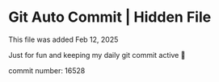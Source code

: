 # Git Auto Commit | Hidden File

This file was added Feb 12, 2025

Just for fun and keeping my daily git commit active 🤪

commit number: 16528
